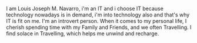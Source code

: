 I am Louis Joseph M. Navarro, i'm an IT and i choose IT because technology nowadays is in demand, i'm into technology also and that's why IT is fit on me. I'm an introvert person. When it comes to my personal life, I cherish spending time with my Family and Friends, and we often Travelling. I find solace in Travelling, which helps me unwind and recharge.
